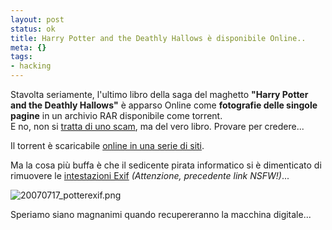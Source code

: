 ```yaml
--- 
layout: post
status: ok
title: Harry Potter and the Deathly Hallows è disponibile Online..
meta: {}
tags: 
- hacking
---
```

Stavolta seriamente, l'ultimo libro della saga del maghetto **"Harry Potter and the Deathly Hallows"** è apparso Online come **fotografie delle singole pagine** in un archivio RAR disponibile come torrent.  
E no, non si [tratta di uno scam](http://www.noticiasdot.com/wp2/2007/07/02/the-hacker-of-harry-potter-case-explains-himself-a-conversation-with-a-social-engineer/), ma del vero libro. Provare per credere...  
  
Il torrent è scaricabile [online in una serie di siti](http://thepiratebay.org/tor/3744376/Harry_Potter_and_the_Deathly_Hallows_-_Photos_of_Pages_496_to_En).  
  
Ma la cosa più buffa è che il sedicente pirata informatico si è dimenticato di rimuovere le [intestazioni Exif](http://www.ush.it/2006/05/30/exif-phun) *(Attenzione, precedente link NSFW!)*...  
  
<img src='http://www.lastknight.com/download//20070717_potterexif.png' alt='20070717_potterexif.png' />
  
Speriamo siano magnanimi quando recupereranno la macchina digitale...  
